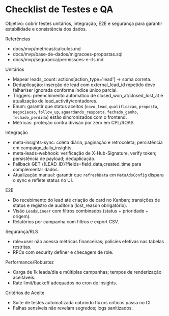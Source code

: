 # Checklist de Testes e QA

Objetivo: cobrir testes unitários, integração, E2E e segurança para garantir estabilidade e consistência dos dados.

Referências
- docs/mvp/metricas/calculos.md
- docs/mvp/base-de-dados/migracoes-propostas.sql
- docs/mvp/seguranca/permissoes-e-rls.md

Unitários
- Mapear leads_count: actions[action_type='lead'] → soma correta.
- Deduplicação: inserção de lead com external_lead_id repetido deve falhar/ser ignorada conforme índice único parcial.
- Triggers: preenchimento automático de closed_won_at/closed_lost_at e atualização de lead_activity/contadores.
- Enum: garantir que status aceitos (`novo_lead`, `qualificacao`, `proposta`, `negociacao`, `follow_up`, `aguardando_resposta`, `fechado_ganho`, `fechado_perdido`) estão sincronizados com o frontend.
- Métricas: proteção contra divisão por zero em CPL/ROAS.

Integração
- meta-insights-sync: coleta diária, paginação e retrocoleta; persistência em campaign_daily_insights.
- meta-leads-webhook: verificação de X-Hub-Signature, verify token; persistência de payload; deduplicação.
- Fallback GET /{LEAD_ID}?fields=field_data,created_time para complementar dados.
- Atualização manual: garantir que `refreshData` em `MetaAdsConfig` dispara o sync e reflete status no UI.

E2E
- Do recebimento do lead até criação de card no Kanban; transições de status e registro de auditoria (lost_reason obrigatório).
- Visão `LeadsLinear` com filtros combinados (status + prioridade + origem).
- Relatórios por campanha com filtros e export CSV.

Segurança/RLS
- role=user não acessa métricas financeiras; policies efetivas nas tabelas restritas.
- RPCs com security definer e checagem de role.

Performance/Robustez
- Carga de 1k leads/dia e múltiplas campanhas; tempos de renderização aceitáveis.
- Rate limit/backoff adequados no cron de insights.

Critérios de Aceite
- Suíte de testes automatizada cobrindo fluxos críticos passa no CI.
- Falhas sensíveis não revelam segredos; logs sanitizados.
